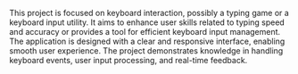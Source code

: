 This project is focused on keyboard interaction, possibly a typing game or a keyboard input utility. It aims to enhance user skills related to typing speed and accuracy or provides a tool for efficient keyboard input management. The application is designed with a clear and responsive interface, enabling smooth user experience. The project demonstrates knowledge in handling keyboard events, user input processing, and real-time feedback.
